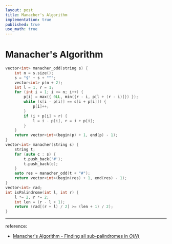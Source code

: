 ```yaml
---
layout: post
title: Manacher's Algorithm
implementation: true
published: true
use_math: true
---
```

# Manacher's Algorithm

```cpp
vector<int> manacher_odd(string s) {
    int n = s.size();
    s = "$" + s + "^";
    vector<int> p(n + 2);
    int l = 1, r = 1;
    for (int i = 1; i <= n; i++) {
        p[i] = max({ 0LL, min({r - i, p[l + (r - i)]}) });
        while (s[i - p[i]] == s[i + p[i]]) {
            p[i]++;
        }
        if (i + p[i] > r) {
            l = i - p[i], r = i + p[i];
        }
    }
    return vector<int>(begin(p) + 1, end(p) - 1);
}
vector<int> manacher(string s) {
    string t;
    for (auto c : s) {
        t.push_back('#');
        t.push_back(c);
    }
    auto res = manacher_odd(t + "#");
    return vector<int>(begin(res) + 1, end(res) - 1);
}
vector<int> rad;
int isPalindrome(int l, int r) {
    l *= 2, r *= 2;
    int len = (r - l + 1);
    return (rad[(r + l) / 2] >= (len + 1) / 2);
}
```

---

reference: 
* [Manacher's Algorithm - Finding all sub-palindromes in $O(N)$ ](https://cp-algorithms.com/string/manacher.html)